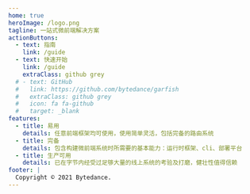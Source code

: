 ```yaml
---
home: true
heroImage: /logo.png
tagline: 一站式微前端解决方案
actionButtons:
  - text: 指南
    link: /guide
  - text: 快速开始
    link: /guide
    extraClass: github grey
  # - text: GitHub
  #   link: https://github.com/bytedance/garfish
  #   extraClass: github grey
  #   icon: fa fa-github
  #   target: _blank
features:
  - title: 易用
    details: 任意前端框架均可使用，使用简单灵活，包括完备的路由系统
  - title: 完备
    details: 包含构建微前端系统时所需要的基本能力：运行时框架、cli、部署平台
  - title: 生产可用
    details: 已在字节内经受过足够大量的线上系统的考验及打磨，健壮性值得信赖
footer: |
  Copyright © 2021 Bytedance.
---
```

